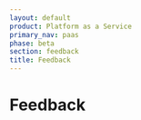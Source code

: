 ```yaml
---
layout: default
product: Platform as a Service
primary_nav: paas
phase: beta
section: feedback
title: Feedback
---
```


# Feedback